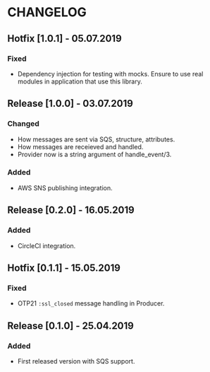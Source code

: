 CHANGELOG
=========

## Hotfix [1.0.1] - 05.07.2019
### Fixed
- Dependency injection for testing with mocks. Ensure to
  use real modules in application that use this library.

## Release [1.0.0] - 03.07.2019
### Changed
- How messages are sent via SQS, structure, attributes.
- How messages are receieved and handled.
- Provider now is a string argument of handle_event/3.
### Added
- AWS SNS publishing integration.

## Release [0.2.0] - 16.05.2019
### Added
- CircleCI integration.

## Hotfix [0.1.1] - 15.05.2019
### Fixed
- OTP21 `:ssl_closed` message handling in Producer.

## Release [0.1.0] - 25.04.2019
### Added
- First released version with SQS support.
